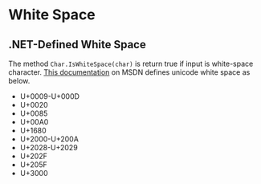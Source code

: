 # White Space

## .NET-Defined White Space
The method `Char.IsWhiteSpace(char)` is return true if input is white-space character. [This documentation](https://learn.microsoft.com/en-us/dotnet/api/system.char.iswhitespace?view=net-9.0) on MSDN defines unicode white space as below.
- U+0009-U+000D
- U+0020
- U+0085
- U+00A0
- U+1680
- U+2000-U+200A
- U+2028-U+2029
- U+202F
- U+205F
- U+3000
